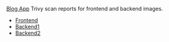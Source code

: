 [Blog App](https://madhusudansharma1.github.io/blog-page)
Trivy scan reports for frontend and backend images.
- [Frontend](https://madhusudansharma1.github.io/blog-page/scan/frontend/)
- [Backend1](https://madhusudansharma1.github.io/blog-page/scan/backend1/)
- [Backend2](https://madhusudansharma1.github.io/blog-page/scan/backend2/)
